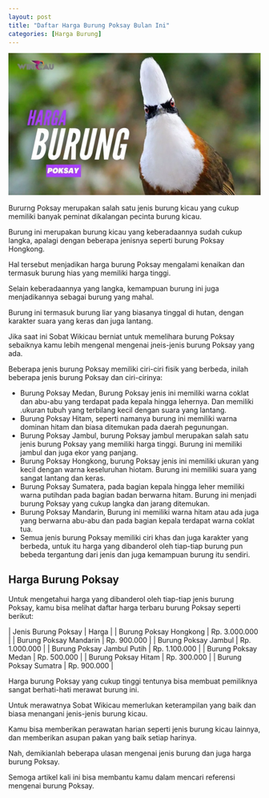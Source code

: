 ```yaml
---
layout: post
title: "Daftar Harga Burung Poksay Bulan Ini"
categories: [Harga Burung]
---
```


![](/images/harga-burung-poksay.webp)

Bururng Poksay merupakan salah satu jenis burung kicau yang cukup memiliki banyak peminat dikalangan pecinta burung kicau.

Burung ini merupakan burung kicau yang keberadaannya sudah cukup langka, apalagi dengan beberapa jenisnya seperti burung Poksay Hongkong.

Hal tersebut menjadikan harga burung Poksay mengalami kenaikan dan termasuk burung hias yang memiliki harga tinggi.

Selain keberadaannya yang langka, kemampuan burung ini juga menjadikannya sebagai burung yang mahal.

Burung ini termasuk burung liar yang biasanya tinggal di hutan, dengan karakter suara yang keras dan juga lantang.

Jika saat ini Sobat Wikicau berniat untuk memelihara burung Poksay sebaiknya kamu lebih mengenal mengenai jneis-jenis burung Poksay yang ada.

Beberapa jenis burung Poksay memiliki ciri-ciri fisik yang berbeda, inilah beberapa jenis burung Poksay dan ciri-cirinya:

- Burung Poksay Medan, Burung Poksay jenis ini memiliki warna coklat dan abu-abu yang terdapat pada kepala hingga lehernya. Dan memiliki .ukuran tubuh yang terbilang kecil dengan suara yang lantang.
- Burung Poksay Hitam, seperti namanya burung ini memiliki warna dominan hitam dan biasa ditemukan pada daerah pegunungan.
- Burung Poksay Jambul, burung Poksay jambul merupakan salah satu jenis burung Poksay yang memiliki harga tinggi. Burung ini memiliki jambul dan juga ekor yang panjang.
- Burung Poksay Hongkong, burung Poksay jenis ini memiliki ukuran yang kecil dengan warna keseluruhan hiotam. Burung ini memiliki suara yang sangat lantang dan keras.
- Burung Poksay Sumatera, pada bagian kepala hingga leher memiliki warna putihdan pada bagian badan berwarna hitam. Burung ini menjadi burung Poksay yang cukup langka dan jarang ditemukan.
- Burung Poksay Mandarin, Burung ini memiliki warna hitam atau ada juga yang berwarna abu-abu dan pada bagian kepala terdapat warna coklat tua.
- Semua jenis burung Poksay memiliki ciri khas dan juga karakter yang berbeda, untuk itu harga yang dibanderol oleh tiap-tiap burung pun bebeda tergantung dari jenis dan juga kemampuan burung itu sendiri.

## Harga Burung Poksay

Untuk mengetahui harga yang dibanderol oleh tiap-tiap jenis burung Poksay, kamu bisa melihat daftar harga terbaru burung Poksay seperti berikut:

| Jenis Burung Poksay | Harga |
| Burung Poksay Hongkong | Rp. 3.000.000 |
| Burung Poksay Mandarin | Rp. 900.000 |
| Burung Poksay Jambul | Rp. 1.000.000 |
| Burung Poksay Jambul Putih | Rp. 1.100.000 |
| Burung Poksay Medan | Rp. 500.000 |
| Burung Poksay Hitam | Rp. 300.000 |
| Burung Poksay Sumatra | Rp. 900.000 |

Harga burung Poksay yang cukup tinggi tentunya bisa membuat pemiliknya sangat berhati-hati merawat burung ini.

Untuk merawatnya Sobat Wikicau memerlukan keterampilan yang baik dan biasa menangani jenis-jenis burung kicau.

Kamu bisa memberikan perawatan harian seperti jenis burung kicau lainnya, dan memberikan asupan pakan yang baik setiap harinya.

Nah, demikianlah beberapa ulasan mengenai jenis burung dan juga harga burung Poksay.

Semoga artikel kali ini bisa membantu kamu dalam mencari referensi mengenai burung Poksay.
